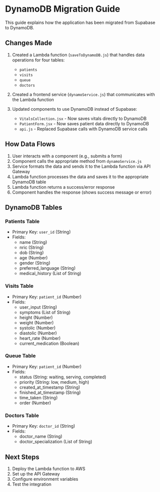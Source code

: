 # DynamoDB Migration Guide

This guide explains how the application has been migrated from Supabase to DynamoDB.

## Changes Made

1. Created a Lambda function (`saveToDynamoDB.js`) that handles data operations for four tables:
   - `patients`
   - `visits`
   - `queue`
   - `doctors`

2. Created a frontend service (`dynamoService.js`) that communicates with the Lambda function

3. Updated components to use DynamoDB instead of Supabase:
   - `VitalsCollection.jsx` - Now saves vitals directly to DynamoDB
   - `PatientForm.jsx` - Now saves patient data directly to DynamoDB
   - `api.js` - Replaced Supabase calls with DynamoDB service calls

## How Data Flows

1. User interacts with a component (e.g., submits a form)
2. Component calls the appropriate method from `dynamoService.js`
3. Service formats the data and sends it to the Lambda function via API Gateway
4. Lambda function processes the data and saves it to the appropriate DynamoDB table
5. Lambda function returns a success/error response
6. Component handles the response (shows success message or error)

## DynamoDB Tables

### Patients Table
- Primary Key: `user_id` (String)
- Fields:
  - name (String)
  - nric (String)
  - dob (String)
  - age (Number)
  - gender (String)
  - preferred_language (String)
  - medical_history (List of String)

### Visits Table
- Primary Key: `patient_id` (Number)
- Fields:
  - user_input (String)
  - symptoms (List of String)
  - height (Number)
  - weight (Number)
  - systolic (Number)
  - diastolic (Number)
  - heart_rate (Number)
  - current_medication (Boolean)

### Queue Table
- Primary Key: `patient_id` (Number)
- Fields:
  - status (String: waiting, serving, completed)
  - priority (String: low, medium, high)
  - created_at_timestamp (String)
  - finished_at_timestamp (String)
  - time_taken (String)
  - order (Number)

### Doctors Table
- Primary Key: `doctor_id` (String)
- Fields:
  - doctor_name (String)
  - doctor_specialization (List of String)

## Next Steps

1. Deploy the Lambda function to AWS
2. Set up the API Gateway
3. Configure environment variables
4. Test the integration